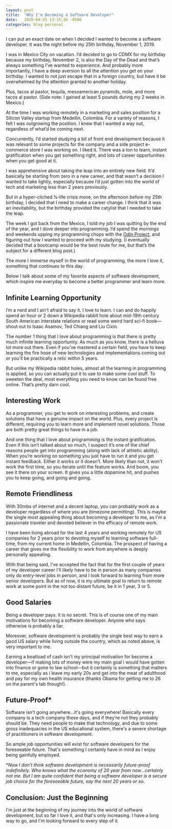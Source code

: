 ```yaml
---
layout: post
title:  "Why I'm Becoming a Software Developer"
date:   2020-04-25 13:15:36 -0500
categories: blog personal
---
```


I can put an exact date on when I decided I wanted to become a software developer. It was the night before my 25th birthday, November 1, 2019. 
 
I was in Mexico City on vacation. I’d decided to go to CDMX for my birthday because my birthday, November 2, is also the Day of the Dead and that’s always something I’ve wanted to experience. And probably more importantly, I have a deep aversion to all the attention you get on your birthday. I wanted to not just escape that in a foreign country, but have it be overwhelmed by the attention granted to another holiday.
 
Plus, tacos al pastor, tequila, mesoamerican pyramids, mole, and more tacos al pastor. (Side note: I gained at least 5 pounds during my 2 weeks in Mexico.)
 
<!--more-->

At the time I was working remotely in a marketing and sales position for a Silicon Valley startup from Medellin, Colombia. For a variety of reasons, I felt I was outgrowing the position. I knew that I wanted a way out, regardless of what’d be coming next. 
 
Concurrently, I’d started studying a bit of front end development because it was relevant to some projects for the company and a side project e-commerce store I was working on. I liked it. There was a ton to learn, instant gratification when you get something right, and lots of career opportunities when you get good at it. 
 
I was apprehensive about taking the leap into an entirely new field. It’d basically be starting from zero in a new career, and that wasn’t a decision I wanted to take lightly, especially because I’d just gotten into the world of tech and marketing less than 2 years previously. 
 
But in a hyper-cliched ¼-life crisis move, on the afternoon before my 25th birthday, I decided that I need to make a career change. I think that it was an inevitability, but the birthday provided the catylist that I needed to take the leap. 
 
The week I got back from the Mexico, I told my job I was quitting by the end of the year, and I dove deeper into programming. I’d spend the mornings and weekends upping my programming chops with the [Odin Project](https://www.theodinproject.com/), and figuring out how I wanted to proceed with my studying. (I eventually decided that a bootcamp would be the best route for me, but that’s the subject for a different blog post.)
 
The more I immerse myself in the world of programming, the more I love it, something that continues to this day. 

Below I talk about some of my favorite aspects of software development, which inspire me everyday to become a better programmer and learn more. 
 
## Infinite Learning Opportunity
I’m a nerd and I ain't afraid to say it. I love to learn. I can and do happily spend an hour or 2 down a Wikipedia rabbit hole about mid-19th century South American interstate relations or read some weird hard sci-fi book—shout out to Isaac Asamov, Ted Chiang and Liu Cixin. 
 
The number 1 thing that I love about programming is that there is pretty much infinite learning opportunity. As much as you know, there is a helluva lot more out there. Even if you’ve mastered a certain field, you have to keep learning the fire hose of new technologies and implementations coming out or you’ll be practically a relic within 5 years. 
 
But unlike my Wikipedia rabbit holes, almost all the learning in programming is applied, so you can actually put it to use to make some cool stuff. To sweeten the deal, most everything you need to know can be found free online. That’s pretty darn cool. 
 
## Interesting Work
As a programmer, you get to work on interesting problems, and create solutions that have a genuine impact on the world. Plus, every project is different, requiring you to learn more and implement novel solutions. Those are both pretty great things to have in a job.
 
And one thing that I love about programming is the instant gratification. Even if this isn’t talked about so much, I suspect it’s one of the chief reasons people get into programming (along with lack of athletic ability). When you’re working on something you just have to run it and you get instant feedback. Either it works or it doesn’t. More likely than not, it won’t work the first time, so you iterate until the feature works. And boom, you see it there on your screen. It gives you a little dopamine hit, and pushes you to keep going, and going and going. 
 
## Remote Friendliness
With 30mbs of internet and a decent laptop, you can probably work as a developer regardless of where you are (timezone permitting). This is maybe the single most appealing thing about becoming a developer  to me, as I'm a passionate traveler and devoted believer in the efficacy of remote work.
 
I have been living abroad for the last 4 years and working remotely for US companies for 2 years prior to devoting myself to learning software full-time, from my current home in Medellin, Colombia. The prospect of having a career that gives me the flexibility to work from anywhere is deeply personally appealing.
 
With that being said, I’ve accepted the fact that for the first couple of years of my developer career I'll likely have to be in person as many companies only do entry-level jobs in person, and I look forward to learning from more senior developers. But as of now, it is my ultimate goal to return to remote work at some point in the not too distant future, be it in 1 year, 3 or 5.    
                    
## Good Salaries
Being a developer pays. it is no secret. This is of course one of my main motivations for becoming a software developer. Anyone who says otherwise is probably a liar.
 
Moreover, software development is probably the single best way to earn a good US salary while living outside the country, which as noted above, is very important to me. 
 
Earning a boatload of cash isn't my principal motivation for become a developer—if making lots of money were my main goal i would have gotten into finance or gone to law school—but it certainly is something that matters to me, especially as i leave my early 20s and get into the meat of adulthood and pay for my own health insurance (thanks Obama for getting me to 26 on the parent's tab though!).
 
## Future-Proof*
Software isn't going anywhere...it's going everywhere! Basically every company is a tech company these days, and if they’re not they probably should be. They need people to make that technology, and due to some gross inadequacies in the US educational system, there's a severe shortage of practitioners in software development.
 
So ample job opportunities will exist for software developers for the foreseeable future. That's something I certainly have in mind as I enjoy being gainfully employed. 
 
**Now I don’t think software development is necessarily future-proof indefinitely. Who knows what the economy of 20 year from now...certainly not me. But I am quite confident that being a software developer is a secure job choice for the foreseeable future, say the next 20 years or so.*
 
## Conclusion: Just the Beginning
I'm just at the beginning of my journey into the world of software development, but so far I love it, and that's only increasing. I have a long way to go, and I'm looking forward to every step of it. 
 

